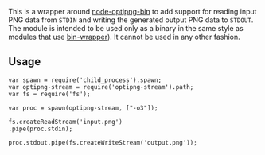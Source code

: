 This is a wrapper around [node-optipng-bin](https://github.com/yeoman/node-optipng-bin) to add support for reading input PNG data from `STDIN` and writing the generated output PNG data to `STDOUT`. The module is intended to be used only as a binary in the same style as modules that use [bin-wrapper](https://github.com/kevva/bin-wrapper)). It cannot be used in any other fashion.

## Usage

	var spawn = require('child_process').spawn;
	var optipng-stream = require('optipng-stream').path;
	var fs = require('fs');

	var proc = spawn(optipng-stream, ["-o3"]);

	fs.createReadStream('input.png')
	.pipe(proc.stdin);

	proc.stdout.pipe(fs.createWriteStream('output.png'));
